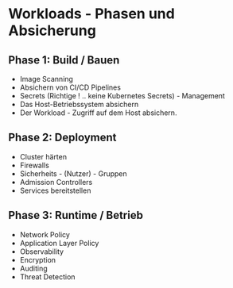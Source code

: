 # Workloads - Phasen und Absicherung 

## Phase 1: Build / Bauen 

  * Image Scanning
  * Absichern von CI/CD Pipelines
  * Secrets (Richtige ! .. keine Kubernetes Secrets) - Management
  * Das Host-Betriebssystem absichern
  * Der Workload - Zugriff auf dem Host absichern.

## Phase 2: Deployment 

  * Cluster härten
  * Firewalls
  * Sicherheits - (Nutzer) - Gruppen 
  * Admission Controllers
  * Services bereitstellen 

## Phase 3: Runtime / Betrieb 

   * Network Policy
   * Application Layer Policy
   * Observability
   * Encryption
   * Auditing
   * Threat Detection 
